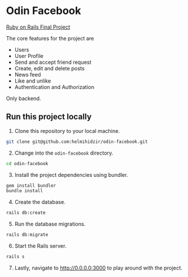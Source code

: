 # Odin Facebook

[Ruby on Rails Final Project](https://www.theodinproject.com/courses/ruby-on-rails/lessons/final-project)

The core features for the project are 

* Users
* User Profile
* Send and accept friend request 
* Create, edit and delete posts
* News feed
* Like and unlike
* Authentication and Authorization

Only backend.

## Run this project locally

1. Clone this repository to your local machine.

```bash
git clone git@github.com:helmihidzir/odin-facebook.git
```

2. Change into the `odin-facebook` directory.

```bash
cd odin-facebook
```

3. Install the project dependencies using bundler.

```bash
gem install bundler
bundle install
```

4. Create the database.

```bash
rails db:create
```

5. Run the database migrations.

```bash
rails db:migrate
```

6. Start the Rails server.

```bash
rails s
```

7. Lastly, navigate to <http://0.0.0.0:3000> to play around with the project.